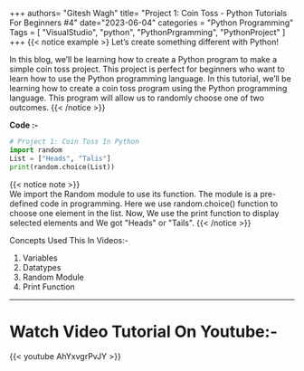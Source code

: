 +++
authors= "Gitesh Wagh"
title= "Project 1: Coin Toss - Python Tutorials For Beginners #4"
date="2023-06-04"
categories = "Python Programming" 
Tags = [
    "VisualStudio",
     "python",
     "PythonPrgramming",
     "PythonProject"
] 
+++
{{< notice example >}
Let’s create something different with Python!

In this blog, we’ll be learning how to create a Python program to make a simple coin toss project. This project is perfect for beginners who want to learn how to use the Python programming language. In this tutorial, we’ll be learning how to create a coin toss program using the Python programming language. This program will allow us to randomly choose one of two outcomes. {{< /notice >}}


**Code :-**
```python
# Project 1: Coin Toss In Python
import random                     
List = ["Heads", "Talis"]  
print(random.choice(List))        

```
{{< notice note >}}  
We import the Random module to use its function. The module is a pre-defined code in programming. Here we use random.choice() function to choose one element in the list. Now, We use the print function to display selected elements and We got "Heads" or "Tails".
{{< /notice >}}

Concepts Used This In Videos:-
1. Variables
2. Datatypes
3. Random Module
4. Print Function

*******
# Watch Video Tutorial On Youtube:-
{{< youtube AhYxvgrPvJY >}}
